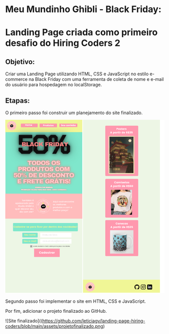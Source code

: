 # Meu Mundinho Ghibli - Black Friday: 
# Landing Page criada como primeiro desafio do Hiring Coders 2

## Objetivo: 
Criar uma Landing Page utilizando HTML, CSS e JavaScript no estilo e-commerce na Black Friday com uma ferramenta de coleta de nome e e-mail do usuário para hospedagem no localStorage.

## Etapas:
O primeiro passo foi construir um planejamento do site finalizado. 

![Planejamento do Site](https://github.com/leticiagv/landing-page-hiring-coders/blob/main/assets/planejamento.png)

Segundo passo foi implementar o site em HTML, CSS e JavaScript.

Por fim, adicionar o projeto finalizado ao GitHub.

![Site finalizado]((https://github.com/leticiagv/landing-page-hiring-coders/blob/main/assets/projetofinalizado.png)